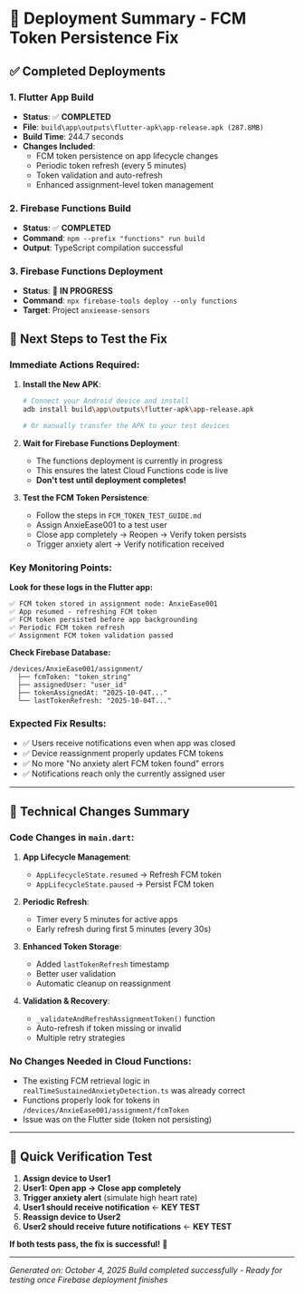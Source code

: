 # 🚀 Deployment Summary - FCM Token Persistence Fix

## ✅ Completed Deployments

### 1. **Flutter App Build** 
- **Status**: ✅ **COMPLETED**
- **File**: `build\app\outputs\flutter-apk\app-release.apk (287.8MB)`
- **Build Time**: 244.7 seconds
- **Changes Included**:
  - FCM token persistence on app lifecycle changes
  - Periodic token refresh (every 5 minutes)
  - Token validation and auto-refresh
  - Enhanced assignment-level token management

### 2. **Firebase Functions Build**
- **Status**: ✅ **COMPLETED** 
- **Command**: `npm --prefix "functions" run build`
- **Output**: TypeScript compilation successful

### 3. **Firebase Functions Deployment**
- **Status**: 🔄 **IN PROGRESS**
- **Command**: `npx firebase-tools deploy --only functions`
- **Target**: Project `anxieease-sensors`

## 📱 Next Steps to Test the Fix

### **Immediate Actions Required:**

1. **Install the New APK**:
   ```bash
   # Connect your Android device and install
   adb install build\app\outputs\flutter-apk\app-release.apk
   
   # Or manually transfer the APK to your test devices
   ```

2. **Wait for Firebase Functions Deployment**:
   - The functions deployment is currently in progress
   - This ensures the latest Cloud Functions code is live
   - **Don't test until deployment completes!**

3. **Test the FCM Token Persistence**:
   - Follow the steps in `FCM_TOKEN_TEST_GUIDE.md`
   - Assign AnxieEase001 to a test user
   - Close app completely → Reopen → Verify token persists
   - Trigger anxiety alert → Verify notification received

### **Key Monitoring Points:**

**Look for these logs in the Flutter app:**
```
✅ FCM token stored in assignment node: AnxieEase001
✅ App resumed - refreshing FCM token
✅ FCM token persisted before app backgrounding  
✅ Periodic FCM token refresh
✅ Assignment FCM token validation passed
```

**Check Firebase Database:**
```
/devices/AnxieEase001/assignment/
  ├── fcmToken: "token_string"
  ├── assignedUser: "user_id"
  ├── tokenAssignedAt: "2025-10-04T..."
  └── lastTokenRefresh: "2025-10-04T..."
```

### **Expected Fix Results:**
- ✅ Users receive notifications even when app was closed
- ✅ Device reassignment properly updates FCM tokens
- ✅ No more "No anxiety alert FCM token found" errors
- ✅ Notifications reach only the currently assigned user

---

## 🔧 Technical Changes Summary

### **Code Changes in `main.dart`:**
1. **App Lifecycle Management**:
   - `AppLifecycleState.resumed` → Refresh FCM token
   - `AppLifecycleState.paused` → Persist FCM token

2. **Periodic Refresh**:
   - Timer every 5 minutes for active apps
   - Early refresh during first 5 minutes (every 30s)

3. **Enhanced Token Storage**:
   - Added `lastTokenRefresh` timestamp
   - Better user validation
   - Automatic cleanup on reassignment

4. **Validation & Recovery**:
   - `_validateAndRefreshAssignmentToken()` function
   - Auto-refresh if token missing or invalid
   - Multiple retry strategies

### **No Changes Needed in Cloud Functions:**
- The existing FCM retrieval logic in `realTimeSustainedAnxietyDetection.ts` was already correct
- Functions properly look for tokens in `/devices/AnxieEase001/assignment/fcmToken`
- Issue was on the Flutter side (token not persisting)

---

## 🧪 Quick Verification Test

1. **Assign device to User1**
2. **User1: Open app → Close app completely**
3. **Trigger anxiety alert** (simulate high heart rate)
4. **User1 should receive notification** ← **KEY TEST**
5. **Reassign device to User2**
6. **User2 should receive future notifications** ← **KEY TEST**

**If both tests pass, the fix is successful!** 🎉

---

*Generated on: October 4, 2025*
*Build completed successfully - Ready for testing once Firebase deployment finishes*